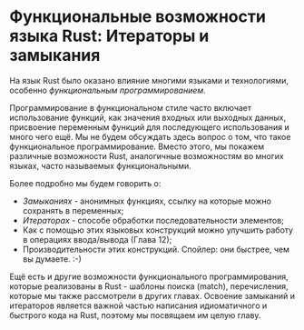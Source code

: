 # Функциональные возможности языка Rust: Итераторы и замыкания

<!-- Are closures unique to Rust? -->
<!-- No, they're from functional languages, which is why they're discussed in
this chapter. Do you have a suggestion on how to make that clearer than the
text in the intro paragraph here? /Carol -->

На язык Rust было оказано влияние многими языками и технологиями, особенно
*функциональным программированием*.

Программирование в функциональном стиле часто включает использование функций, 
как значения входных или выходных данных, присвоение переменным функций для 
последующего использования и много чего ещё. Мы не будем обсуждать здесь вопрос 
о том, что такое функциональное программирование. Вместо этого, мы покажем 
различные возможности Rust, аналогичные возможностям во многих языках, часто 
называемых функциональными.

Более подробно мы будем говорить о:

* *Замыканиях* - анонимных функциях, ссылку на которые можно сохранять в 
переменных;
* *Итераторах* - способе обработки последовательности элементов;
* Как с помощью этих языковых конструкций можно улучшить работу в операциях 
ввода/вывода (Глава 12);
* Производительности этих конструкций. Спойлер: они быстрее, чем вы думаете. :-)

Ещё есть и другие возможности функционального программирования, которые 
реализованы в Rust - шаблоны поиска (match), перечисления, которые мы также 
рассмотрели в других главах. Освоение замыканий и итераторов является важной 
частью написания идиоматичного и быстрого кода на Rust, поэтому мы посвящаем 
им целую главу.
